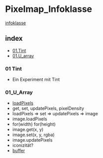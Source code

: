 # Pixelmap_Infoklasse

[infoklasse](https://github.com/infoklasse/introduction)

## index
- [01.Tint](#01-tint)
- [01.U_array](#01_U_Array)


### 01 Tint
- Ein Experiment mit Tint



### 01_U_Array
- [loadPixels](https://p5js.org/reference/#/p5/loadPixels)
- get, set, updatePixels, pixelDensity
- loadPixels => set => updatePixels => image
- image.loadPixels
- for(width) for(height)
- image.get(x, y)
- image.set(x, y, rgba)
- image.updatePixels
- iconizität?
- [buffer](https://appdividend.com/2019/03/26/javascript-arraybuffer-example-arraybuffer-object-tutorial/)